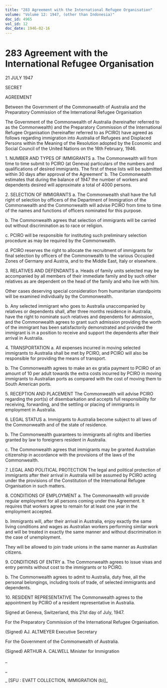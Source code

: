 ```yaml
---
title: "283 Agreement with the International Refugee Organisation"
volume: "Volume 12: 1947, (other than Indonesia)"
doc_id: 4965
vol_id: 12
doc_date: 1946-02-16
---
```


# 283 Agreement with the International Refugee Organisation

21 JULY 1947

SECRET

AGREEMENT

Between the Government of the Commonwealth of Australia and the Preparatory Commission of the International Refugee Organisation

The Government of the Commonwealth of Australia (hereinafter referred to as the Commonwealth) and the Preparatory Commission of the International Refugee Organisation (hereinafter referred to as PCIRO) have agreed as follows regarding immigration into Australia of Refugees and Displaced Persons within the Meaning of the Resolution adopted by the Economic and Social Council of the United Nations on the 16th February, 1946.

1\. NUMBER AND TYPES OF IMMIGRANTS a. The Commonwealth will from time to time submit to PCIRO (at Geneva) particulars of the numbers and qualifications of desired immigrants. The first of these lists will be submitted within 30 days after approval of the Agreement' b. The Commonwealth estimates that during the balance of 1947 the number of workers and dependents desired will approximate a total of 4000 persons.

2\. SELECTION OF IMMIGRANTS a. The Commonwealth shall have the full right of selection by officers of the Department of Immigration of the Commonwealth and the Commonwealth will advise PCIRO from time to time of the names and functions of officers nominated for this purpose.

b. The Commonwealth agrees that selection of immigrants will be carried out without discrimination as to race or religion.

c. PCIRO will be responsible for instituting such preliminary selection procedure as may be required by the Commonwealth.

d. PCIRO reserves the right to allocate the recruitment of immigrants for final selection by officers of the Commonwealth to the various Occupied Zones of Germany and Austria, and to the Middle East, Italy or elsewhere.

3\. RELATIVES AND DEFENDANTS a. Heads of family units selected may be accompanied by all members of their immediate family and by such other relatives as are dependent on the head of the family and who live with him.

Other cases deserving special consideration from humanitarian standpoints will be examined individually by the Commonwealth.

b. Any selected immigrant who goes to Australia unaccompanied by relatives or dependents shall, after three months residence in Australia, have the right to nominate such relatives and dependents for admission, and the Commonwealth agrees to grant such admission providing the worth of the immigrant has been satisfactorily demonstrated and provided the immigrant is in a position to receive and support the dependents after their arrival in Australia.

4\. TRANSPORTATION a. All expenses incurred in moving selected immigrants to Australia shall be met by PCIRO, and PCIRO will also be responsible for providing the means of transport.

b. The Commonwealth agrees to make an ex gratia payment to PCIRO of an amount of 10 per adult towards the extra costs incurred by PCIRO in moving immigrants to Australian ports as compared with the cost of moving them to South American ports.

5\. RECEPTION AND PLACEMENT The Commonwealth will advise PCIRO regarding the port(s) of disembarkation and accepts full responsibility for receiving, forwarding, and the settling or placing of immigrants in employment in Australia.

6\. LEGAL STATUS a. Immigrants to Australia become subject to all laws of the Commonwealth and of the state of residence.

b. The Commonwealth guarantees to immigrants all rights and liberties granted by law to foreigners resident in Australia.

c. The Commonwealth agrees that immigrants may be granted Australian citizenship in accordance with the provisions of the laws of the Commonwealth.

7\. LEGAL AND POLITICAL PROTECTION The legal and political protection of immigrants after their arrival in Australia will be assumed by PCIRO acting under the provisions of the Constitution of the International Refugee Organisation in such matters.

8\. CONDITIONS OF EMPLOYMENT a. The Commonwealth will provide regular employment for all persons coming under this Agreement. It requires that workers agree to remain for at least one year in the employment accepted.

b. Immigrants will, after their arrival in Australia, enjoy exactly the same living conditions and wages as Australian workers performing similar work and will be treated in exactly the same manner and without discrimination in the case of unemployment.

They will be allowed to join trade unions in the same manner as Australian citizens.

9\. CONDITIONS OF ENTRY a. The Commonwealth agrees to issue visas and entry permits without cost to the immigrants or to PCIRO.

b. The Commonwealth agrees to admit to Australia, duty free, all the personal belongings, including tools of trade, of selected immigrants and dependents.

10\. RESIDENT REPRESENTATIVE The Commonwealth agrees to the appointment by PCIRO of a resident representative in Australia.

Signed at Geneva, Switzerland, this 21st day of July, 1947.

For the Preparatory Commission of the International Refugee Organisation.

(Signed) AJ. ALTMEYER Executive Secretary 

For the Government of the Commonwealth of Australia.

(Signed) ARTHUR A. CALWELL Minister for Immigration

_

_

_ [SFU : EVATT COLLECTION, IMMIGRATION (b)]_
